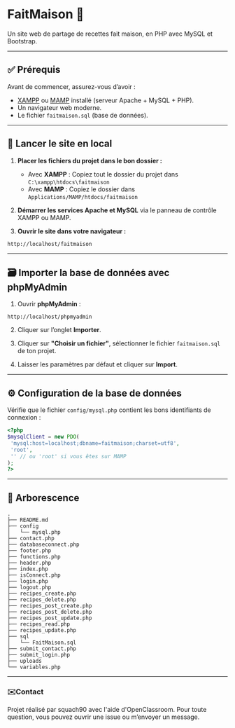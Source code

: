 # FaitMaison 🍲

Un site web de partage de recettes fait maison, en PHP avec MySQL et Bootstrap.

---

## ✅ Prérequis

Avant de commencer, assurez-vous d’avoir :

- [XAMPP](https://www.apachefriends.org/index.html) ou [MAMP](https://www.mamp.info/) installé (serveur Apache + MySQL + PHP).
- Un navigateur web moderne.
- Le fichier `faitmaison.sql` (base de données).

---

## 🚀 Lancer le site en local

1. **Placer les fichiers du projet dans le bon dossier :**

   - Avec **XAMPP** : Copiez tout le dossier du projet dans `C:\xampp\htdocs\faitmaison`
   - Avec **MAMP** : Copiez le dossier dans `Applications/MAMP/htdocs/faitmaison`

2. **Démarrer les services Apache et MySQL** via le panneau de contrôle XAMPP ou MAMP.

3. **Ouvrir le site dans votre navigateur :**

```
http://localhost/faitmaison
```

---

## 🗃️ Importer la base de données avec phpMyAdmin

1. Ouvrir **phpMyAdmin** :

```
http://localhost/phpmyadmin
```

2. Cliquer sur l’onglet **Importer**.

4. Cliquer sur **"Choisir un fichier"**, sélectionner le fichier `faitmaison.sql` de ton projet.

5. Laisser les paramètres par défaut et cliquer sur **Import**.

---

## ⚙️ Configuration de la base de données

Vérifie que le fichier `config/mysql.php` contient les bons identifiants de connexion :

```php
<?php
$mysqlClient = new PDO(
 'mysql:host=localhost;dbname=faitmaison;charset=utf8',
 'root',
 '' // ou 'root' si vous êtes sur MAMP
);
?>
```

--- 

## 📁 Arborescence

```
.
├── README.md
├── config
│   └── mysql.php
├── contact.php
├── databaseconnect.php
├── footer.php
├── functions.php
├── header.php
├── index.php
├── isConnect.php
├── login.php
├── logout.php
├── recipes_create.php
├── recipes_delete.php
├── recipes_post_create.php
├── recipes_post_delete.php
├── recipes_post_update.php
├── recipes_read.php
├── recipes_update.php
├── sql
│   └── FaitMaison.sql
├── submit_contact.php
├── submit_login.php
├── uploads
└── variables.php
```

--- 

### ✉️Contact

Projet réalisé par squach90 avec l'aide d'OpenClassroom.
Pour toute question, vous pouvez ouvrir une issue ou m’envoyer un message.
